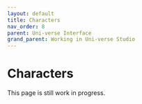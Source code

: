 ```yaml
---
layout: default
title: Characters
nav_order: 8
parent: Uni-verse Interface
grand_parent: Working in Uni-verse Studio
---
```

# Characters

This page is still work in progress.